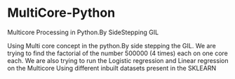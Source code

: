 # MultiCore-Python
Multicore Processing in Python.By SideStepping GIL

Using Multi core concept in the python.By side stepping the GIL.
We are trying to find the factorial of the number 500000 (4 times) each
on one core each.
We are also trying to run the Logistic regression and Linear regression
on the Multicore Using different inbuilt datasets present in the SKLEARN
